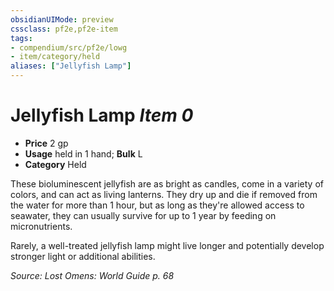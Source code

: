 ```yaml
---
obsidianUIMode: preview
cssclass: pf2e,pf2e-item
tags:
- compendium/src/pf2e/lowg
- item/category/held
aliases: ["Jellyfish Lamp"]
---
```

# Jellyfish Lamp *Item 0*  

- **Price** 2 gp
- **Usage** held in 1 hand; **Bulk** L
- **Category** Held

These bioluminescent jellyfish are as bright as candles, come in a variety of colors, and can act as living lanterns. They dry up and die if removed from the water for more than 1 hour, but as long as they're allowed access to seawater, they can usually survive for up to 1 year by feeding on micronutrients.

Rarely, a well-treated jellyfish lamp might live longer and potentially develop stronger light or additional abilities.

*Source: Lost Omens: World Guide p. 68*